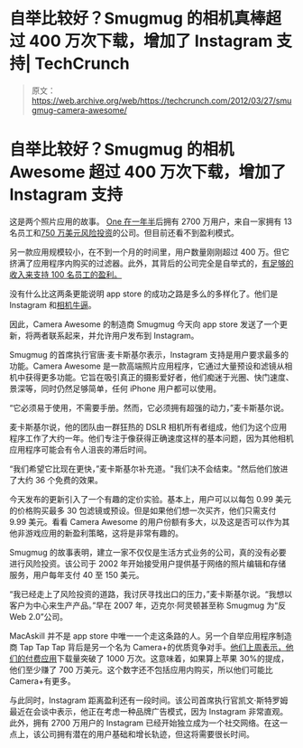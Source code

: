 # 自举比较好？Smugmug 的相机真棒超过 400 万次下载，增加了 Instagram 支持| TechCrunch

> 原文：<https://web.archive.org/web/https://techcrunch.com/2012/03/27/smugmug-camera-awesome/>

# 自举比较好？Smugmug 的相机 Awesome 超过 400 万次下载，增加了 Instagram 支持

这是两个照片应用的故事。 [One 在一年半](https://web.archive.org/web/20230307213440/https://techcrunch.com/2012/03/11/instagram-reaches-27-million-registered-users-shows-off-upcoming-android-app/)后拥有 2700 万用户，来自一家拥有 13 名员工和[750 万美元风险投资](https://web.archive.org/web/20230307213440/https://techcrunch.com/2011/02/02/instagram-funding/)的公司。但目前还看不到盈利模式。

另一款应用规模较小，在不到一个月的时间里，用户数量刚刚超过 400 万。但它挤满了应用程序内购买的过滤器。此外，其背后的公司完全是自举式的，[有足够的收入来支持 100 名员工的盈利。](https://web.archive.org/web/20230307213440/https://techcrunch.com/2007/01/22/smugmug-the-anti-web-20-company/)

没有什么比这两条更能说明 app store 的成功之路是多么的多样化了。他们是 Instagram 和[相机牛逼](https://web.archive.org/web/20230307213440/http://www.awesomize.com/)。

因此，Camera Awesome 的制造商 Smugmug 今天向 app store 发送了一个更新，将两者联系起来，并允许用户发布到 Instagram。

Smugmug 的首席执行官唐·麦卡斯基尔表示，Instagram 支持是用户要求最多的功能。Camera Awesome 是一款高端照片应用程序，它通过大量预设和滤镜从相机中获得更多功能。它旨在吸引真正的摄影爱好者，他们痴迷于光圈、快门速度、景深等，同时仍然足够简单，任何 iPhone 用户都可以使用。

“它必须易于使用，不需要手册。然而，它必须拥有超强的动力，”麦卡斯基尔说。

麦卡斯基尔说，他的团队由一群狂热的 DSLR 相机所有者组成，他们为这个应用程序工作了大约一年。他们专注于像获得正确速度这样的基本问题，因为其他相机应用程序可能会有令人沮丧的滞后时间。

“我们希望它比现在更快，”麦卡斯基尔补充道。"我们决不会结束。"然后他们放进了大约 36 个免费的效果。

今天发布的更新引入了一个有趣的定价实验。基本上，用户可以以每包 0.99 美元的价格购买最多 30 包滤镜或预设。但是如果他们想一次买齐，他们只需支付 9.99 美元。看看 Camera Awesome 的用户份额有多大，以及这是否可以作为其他非游戏应用的新盈利策略，这将是非常有趣的。

Smugmug 的故事表明，建立一家不仅仅是生活方式业务的公司，真的没有必要进行风险投资。该公司于 2002 年开始接受用户提供基于网络的照片编辑和存储服务，用户每年支付 40 至 150 美元。

“我已经走上了风险投资的道路，我讨厌寻找出口的压力，”麦卡斯基尔说。“我想以客户为中心来生产产品。”早在 2007 年，迈克尔·阿灵顿甚至称 Smugmug 为“反 Web 2.0”公司。

MacAskill 并不是 app store 中唯一一个走这条路的人。另一个自举应用程序制造商 Tap Tap Tap 背后是另一个名为 Camera+的优质竞争对手。[他们上周表示，他们的付费应用](https://web.archive.org/web/20230307213440/http://taptaptap.com/blog/10-million-tap-tap-tap-apps-sold/)下载量突破了 1000 万次。这意味着，如果算上苹果 30%的提成，他们至少赚了 700 万美元。这个数字还不包括应用内购买，所以他们可能比 Camera+有更多。

与此同时，Instagram 距离盈利还有一段时间。该公司首席执行官凯文·斯特罗姆最近在会谈中表示，他正在考虑一种品牌广告模式，因为 Instagram 非常直观。此外，拥有 2700 万用户的 Instagram 已经开始独立成为一个社交网络。在这一点上，该公司拥有潜在的用户基础和增长轨迹，但这将需要很长时间。